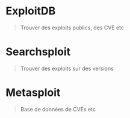 
# ExploitDB

> Trouver des exploits publics, des CVE etc

# Searchsploit 

> Trouver des exploits sur des versions

# Metasploit 

> Base de données de CVEs etc


